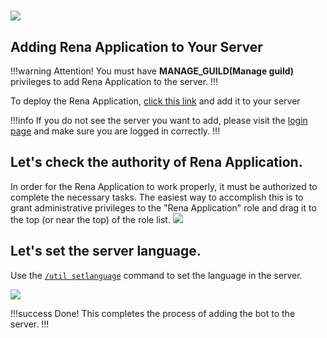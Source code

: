 #

![](/static/getting_started.png)

## Adding Rena Application to Your Server

!!!warning Attention!
You must have **MANAGE_GUILD(Manage guild)** privileges to add Rena Application to the server.
!!!

To deploy the Rena Application, [click this link](https://discord.com/api/oauth2/authorize?client_id=1004597971414962186&permissions=8&scope=bot%20applications.commands) and add it to your server

!!!info
If you do not see the server you want to add, please visit the [login page](https://discordapp.com/login) and make sure you are logged in correctly.
!!!

## Let's check the authority of Rena Application.

In order for the Rena Application to work properly, it must be authorized to complete the necessary tasks. The easiest way to accomplish this is to grant administrative privileges to the "Rena Application" role and drag it to the top (or near the top) of the role list.
![](/static/changing_the_position_of_the_role.gif)

## Let's set the server language.

Use the [`/util setlanguage`](../commands/util/setlanguage.md) command to set the language in the server.

![](/static/use_language_command.gif)

!!!success Done!
This completes the process of adding the bot to the server.
!!!
